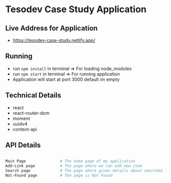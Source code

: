 # Tesodev Case Study Application

## Live Address for Application
- https://tesodev-case-study.netlify.app/

## Running 
- run `npm install` in terminal     => For loading node_modules
- run `npm start` in terminal       => For running application
- Application will start at port 3000 default im empty

## Technical Details
- react
- react-router-dom
- moment
- uuidv4
- context-api

## API Details

```sh 

Main Page               # The home page of my application
Add-Link page           # The page where we can add new item
Search page             # The page where given details about searched links
Not-Found page          # The page is Not Found

```
